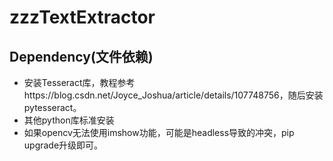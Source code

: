 # zzzTextExtractor
 
## Dependency(文件依赖)

- 安装Tesseract库，教程参考https://blog.csdn.net/Joyce_Joshua/article/details/107748756，随后安装pytesseract。
- 其他python库标准安装
- 如果opencv无法使用imshow功能，可能是headless导致的冲突，pip upgrade升级即可。